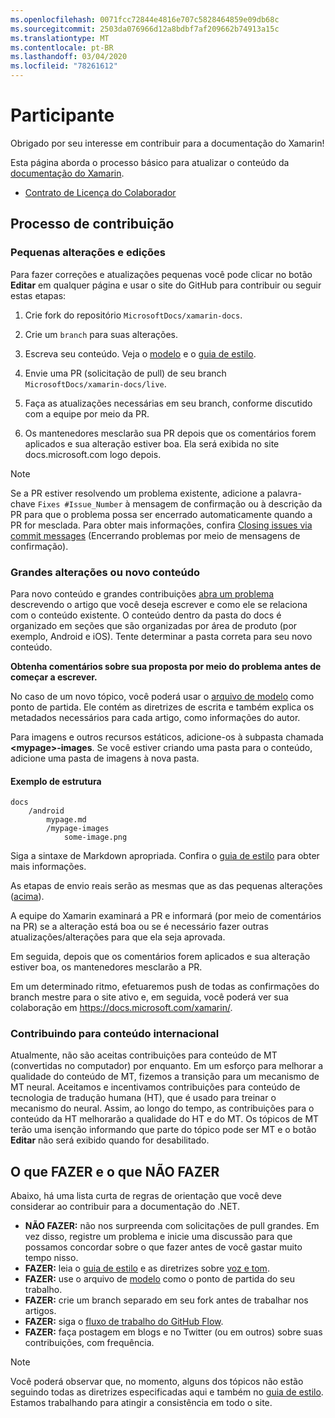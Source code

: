```yaml
---
ms.openlocfilehash: 0071fcc72844e4816e707c5828464859e09db68c
ms.sourcegitcommit: 2503da076966d12a8bdbf7af209662b74913a15c
ms.translationtype: MT
ms.contentlocale: pt-BR
ms.lasthandoff: 03/04/2020
ms.locfileid: "78261612"
---
```

# <a name="contributing"></a>Participante

Obrigado por seu interesse em contribuir para a documentação do Xamarin!

Esta página aborda o processo básico para atualizar o conteúdo da [documentação do Xamarin](https://docs.microsoft.com/xamarin).

- [Contrato de Licença do Colaborador](LICENSE)

## <a name="process-for-contributing"></a>Processo de contribuição

### <a name="small-changes--edits"></a>Pequenas alterações e edições

Para fazer correções e atualizações pequenas você pode clicar no botão **Editar** em qualquer página e usar o site do GitHub para contribuir ou seguir estas etapas:

1. Crie fork do repositório `MicrosoftDocs/xamarin-docs`.

2. Crie um `branch` para suas alterações.

3. Escreva seu conteúdo. Veja o [modelo](contributing-guidelines/template.md) e o [guia de estilo](contributing-guidelines/voice-tone.md).

4. Envie uma PR (solicitação de pull) de seu branch `MicrosoftDocs/xamarin-docs/live`.

5. Faça as atualizações necessárias em seu branch, conforme discutido com a equipe por meio da PR.

6. Os mantenedores mesclarão sua PR depois que os comentários forem aplicados e sua alteração estiver boa. Ela será exibida no site docs.microsoft.com logo depois.

> [!NOTE]
> Se a PR estiver resolvendo um problema existente, adicione a palavra-chave `Fixes #Issue_Number` à mensagem de confirmação ou à descrição da PR para que o problema possa ser encerrado automaticamente quando a PR for mesclada. Para obter mais informações, confira [Closing issues via commit messages](https://help.github.com/articles/closing-issues-via-commit-messages/) (Encerrando problemas por meio de mensagens de confirmação).

### <a name="big-changes-or-new-content"></a>Grandes alterações ou novo conteúdo

Para novo conteúdo e grandes contribuições [abra um problema](https://github.com/MicrosoftDocs/xamarin-docs/issues) descrevendo o artigo que você deseja escrever e como ele se relaciona com o conteúdo existente. O conteúdo dentro da pasta do docs é organizado em seções que são organizadas por área de produto (por exemplo, Android e iOS). Tente determinar a pasta correta para seu novo conteúdo. 

**Obtenha comentários sobre sua proposta por meio do problema antes de começar a escrever.**

No caso de um novo tópico, você poderá usar o [arquivo de modelo](../contributing-guidelines/template.md) como ponto de partida. Ele contém as diretrizes de escrita e também explica os metadados necessários para cada artigo, como informações do autor.

Para imagens e outros recursos estáticos, adicione-os à subpasta chamada **\<mypage>-images**. Se você estiver criando uma pasta para o conteúdo, adicione uma pasta de imagens à nova pasta.

#### <a name="example-structure"></a>Exemplo de estrutura

```
docs
    /android
        mypage.md
        /mypage-images
            some-image.png
```

Siga a sintaxe de Markdown apropriada. Confira o [guia de estilo](../contributing-guidelines/template.md) para obter mais informações.

As etapas de envio reais serão as mesmas que as das pequenas alterações ([acima](#process-for-contributing)).

A equipe do Xamarin examinará a PR e informará (por meio de comentários na PR) se a alteração está boa ou se é necessário fazer outras atualizações/alterações para que ela seja aprovada.

Em seguida, depois que os comentários forem aplicados e sua alteração estiver boa, os mantenedores mesclarão a PR.

Em um determinado ritmo, efetuaremos push de todas as confirmações do branch mestre para o site ativo e, em seguida, você poderá ver sua colaboração em https://docs.microsoft.com/xamarin/.

### <a name="contributing-to-international-content"></a>Contribuindo para conteúdo internacional

Atualmente, não são aceitas contribuições para conteúdo de MT (convertidas no computador) por enquanto. Em um esforço para melhorar a qualidade do conteúdo de MT, fizemos a transição para um mecanismo de MT neural. Aceitamos e incentivamos contribuições para conteúdo de tecnologia de tradução humana (HT), que é usado para treinar o mecanismo do neural. Assim, ao longo do tempo, as contribuições para o conteúdo da HT melhorarão a qualidade do HT e do MT. Os tópicos de MT terão uma isenção informando que parte do tópico pode ser MT e o botão **Editar** não será exibido quando for desabilitado.

## <a name="dos-and-donts"></a>O que FAZER e o que NÃO FAZER

Abaixo, há uma lista curta de regras de orientação que você deve considerar ao contribuir para a documentação do .NET.

- **NÃO FAZER:** não nos surpreenda com solicitações de pull grandes. Em vez disso, registre um problema e inicie uma discussão para que possamos concordar sobre o que fazer antes de você gastar muito tempo nisso.
- **FAZER:** leia o [guia de estilo](contributing-guidelines/template.md) e as diretrizes sobre [voz e tom](contributing-guidelines/voice-tone.md).
- **FAZER:** use o arquivo de [modelo](contributing-guidelines/template.md) como o ponto de partida do seu trabalho.
- **FAZER:** crie um branch separado em seu fork antes de trabalhar nos artigos.
- **FAZER:** siga o [fluxo de trabalho do GitHub Flow](https://guides.github.com/introduction/flow/).
- **FAZER:** faça postagem em blogs e no Twitter (ou em outros) sobre suas contribuições, com frequência.

> [!NOTE]
> Você poderá observar que, no momento, alguns dos tópicos não estão seguindo todas as diretrizes especificadas aqui e também no [guia de estilo](contributing-guidelines/template.md). Estamos trabalhando para atingir a consistência em todo o site. 
